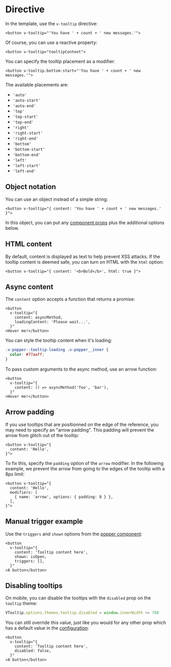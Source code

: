 # Directive

In the template, use the `v-tooltip` directive:

```vue
<button v-tooltip="'You have ' + count + ' new messages.'">
```

Of course, you can use a reactive property:

```vue
<button v-tooltip="tooltipContent">
```

You can specify the tooltip placement as a modifier:

```vue
<button v-tooltip.bottom-start="'You have ' + count + ' new messages.'">
```

The available placements are:

 - `'auto'`
 - `'auto-start'`
 - `'auto-end'`
 - `'top'`
 - `'top-start'`
 - `'top-end'`
 - `'right'`
 - `'right-start'`
 - `'right-end'`
 - `'bottom'`
 - `'bottom-start'`
 - `'bottom-end'`
 - `'left'`
 - `'left-start'`
 - `'left-end'`

<tooltip-placement />

## Object notation

You can use an object instead of a simple string:

```vue
<button v-tooltip="{ content: 'You have ' + count + ' new messages.' }">
```

In this object, you can put any [component props](./component.md) plus the additional options below.

## HTML content

By default, content is displayed as text to help prevent XSS attacks. If the tooltip content is deemed safe, you can turn on HTML with the `html` option:

```vue
<button v-tooltip="{ content: '<b>Bold</b>', html: true }">
```

<tooltip-html/>

## Async content

The `content` option accepts a function that returns a promise:

```vue
<button
  v-tooltip="{
    content: asyncMethod,
    loadingContent: 'Please wait...',
  }"
>Hover me!</button>
```

You can style the tooltip content when it's loading:

```css
.v-popper--tooltip-loading .v-popper__inner {
  color: #77aaff;
}
```

<tooltip-async />

To pass custom arguments to the async method, use an arrow function:

```vue
<button
  v-tooltip="{
    content: () => asyncMethod('foo', 'bar'),
  }"
>Hover me!</button>
```

## Arrow padding

If you use tooltips that are positionned on the edge of the reference, you may need to specify an "arrow padding". This padding will prevent the arrow from glitch out of the tooltip:

```vue
<button v-tooltip="{
  content: 'Hello',
}">
```

<arrow-padding />

To fix this, specify the `padding` option of the `arrow` modifier. In the following example, we prevent the arrow from going to the edges of the tooltip with a 8px limit:

```vue
<button v-tooltip="{
  content: 'Hello',
  modifiers: [
    { name: 'arrow', options: { padding: 8 } },
  ],
}">
```

<arrow-padding :padding="8" />

## Manual trigger example

Use the `triggers` and `shown` options from the [popper component](./component.md):

```vue
<button
  v-tooltip="{
    content: 'Tooltip content here',
    shown: isOpen,
    triggers: [],
  }"
>A button</button>
```

## Disabling tooltips

On mobile, you can disable the tooltips with the `disabled` prop on the `tooltip` theme:

```javascript
VTooltip.options.themes.tooltip.disabled = window.innerWidth <= 768
```

You can still override this value, just like you would for any other prop which has a default value in the [configuration](./config.md):

```vue
<button
  v-tooltip="{
    content: 'Tooltip content here',
    disabled: false,
  }"
>A button</button>
```
